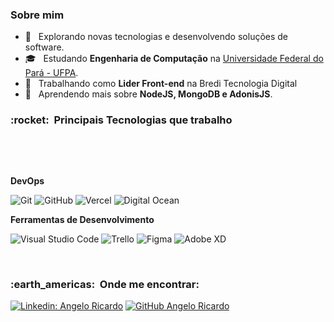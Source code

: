 

<h3>Sobre mim </h3>

- 🤔 &nbsp; Explorando novas tecnologias e desenvolvendo soluções de software.
- 🎓 &nbsp; Estudando **Engenharia de Computação** na <a href="https://portal.ufpa.br/">Universidade Federal do Pará - UFPA</a>.
- 💼 &nbsp; Trabalhando como **Lider Front-end** na Bredi Tecnologia Digital
- 🌱 &nbsp; Aprendendo mais sobre **NodeJS, MongoDB e AdonisJS**.

<h3> :rocket: &nbsp;Principais Tecnologias que trabalho </h3>

 <img alt="" src="https://img.shields.io/badge/Next.JS-blueviolet.svg?style=for-the-badge&logo=Next.js&labelColor=000000&logoWidth=20">  <img alt="" src="https://img.shields.io/badge/React.JS-blueviolet.svg?style=for-the-badge&logo=React&labelColor=000000&logoWidth=20">  <img alt="" src="https://img.shields.io/badge/React%20Native-blueviolet.svg?style=for-the-badge&logo=React&labelColor=000000&logoWidth=20">  <img alt="" src="https://img.shields.io/badge/Laravel-blueviolet.svg?style=for-the-badge&logo=Laravel&labelColor=000000&logoWidth=20">  <img alt="" src="https://img.shields.io/badge/Node.Js-blueviolet.svg?style=for-the-badge&logo=Node.Js&labelColor=000000&logoWidth=20">  <img alt="" src="https://img.shields.io/badge/Typescript-blueviolet.svg?style=for-the-badge&logo=Typescript&labelColor=000000&logoWidth=20">  
 
  <img alt="" src="https://img.shields.io/badge/Tailwindcss-blueviolet.svg?style=for-the-badge&logo=Tailwindcss&labelColor=000000&logoWidth=20">  <img alt="" src="https://img.shields.io/badge/Bootstrap-blueviolet.svg?style=for-the-badge&logo=bootstrap&labelColor=000000&logoWidth=20"> <img alt="" src="https://img.shields.io/badge/Styled%20Components-blueviolet.svg?style=for-the-badge&logo=styled-components&labelColor=000000&logoWidth=20">  





**DevOps**

  ![Git](https://img.shields.io/badge/-Git-333333?style=flat&logo=git)
  ![GitHub](https://img.shields.io/badge/-GitHub-333333?style=flat&logo=github)
    ![Vercel](https://img.shields.io/badge/-Vercel-333333?style=flat&logo=vercel)
    ![Digital Ocean](https://img.shields.io/badge/-Digital%20Ocean-333333?style=flat&logo=digitalocean)

**Ferramentas de Desenvolvimento**

  ![Visual Studio Code](https://img.shields.io/badge/-Visual%20Studio%20Code-333333?style=flat&logo=visual-studio-code&logoColor=007ACC) 
  ![Trello](https://img.shields.io/badge/-Trello-333333?style=flat&logo=trello&logoColor=007ACC)
  ![Figma](https://img.shields.io/badge/-Figma-333333?style=flat&logo=figma&logoColor=007ACC)
  ![Adobe XD](https://img.shields.io/badge/-Adobe%20XD-333333?style=flat&logo=adobe-xd&logoColor=007ACC)

<br/>


<!-- ![Anurag's GitHub stats](https://github-readme-stats.vercel.app/api?username=angeloricardoweb&show_icons=true&theme=tokyonight)

<img align="center" src="https://github-readme-streak-stats.herokuapp.com/?user=angeloricardoweb&theme=tokyonight&border=ffffff" alt="Streak" title="Streak" width="440px" />
 -->

<!-- [![Top Langs](https://github-readme-stats.vercel.app/api/top-langs/?username=angeloricardoweb&layout=compact&theme=tokyonight)](https://github.com/angeloricardoweb/github-readme-stats)

 -->

<h3> :earth_americas: &nbsp;Onde me encontrar: </h3> 

[![Linkedin: Angelo Ricardo](https://img.shields.io/badge/-AngeloRicardo-blue?style=flat-square&logo=Linkedin&logoColor=white&link=https://www.linkedin.com/in/angelo-ricardo-8583881a1/)](https://www.linkedin.com/in/angelo-ricardo-8583881a1/)
[![GitHub Angelo Ricardo]( https://img.shields.io/github/followers/angeloricardoweb?label=follow&style=social)](https://github.com/angeloricardoweb)

